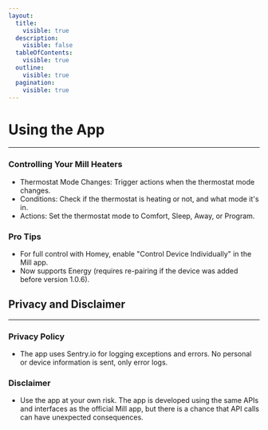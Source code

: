 ```yaml
---
layout:
  title:
    visible: true
  description:
    visible: false
  tableOfContents:
    visible: true
  outline:
    visible: true
  pagination:
    visible: true
---
```


# Using the App

***

### **Controlling Your Mill Heaters**

* Thermostat Mode Changes: Trigger actions when the thermostat mode changes.
* Conditions: Check if the thermostat is heating or not, and what mode it's in.
* Actions: Set the thermostat mode to Comfort, Sleep, Away, or Program.

### **Pro Tips**

* For full control with Homey, enable "Control Device Individually" in the Mill app.
* Now supports Energy (requires re-pairing if the device was added before version 1.0.6).

####

## Privacy and Disclaimer

***

### **Privacy Policy**

* The app uses Sentry.io for logging exceptions and errors. No personal or device information is sent, only error logs.

### **Disclaimer**

* Use the app at your own risk. The app is developed using the same APIs and interfaces as the official Mill app, but there is a chance that API calls can have unexpected consequences.
